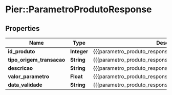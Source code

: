 # Pier::ParametroProdutoResponse

## Properties
Name | Type | Description | Notes
------------ | ------------- | ------------- | -------------
**id_produto** | **Integer** | {{{parametro_produto_response_id_produto_value}}} | 
**tipo_origem_transacao** | **String** | {{{parametro_produto_response_tipo_origem_transacao_value}}} | 
**descricao** | **String** | {{{parametro_produto_response_descricao_value}}} | 
**valor_parametro** | **Float** | {{{parametro_produto_response_valor_parametro_value}}} | 
**data_validade** | **String** | {{{parametro_produto_response_data_validade_value}}} | 



